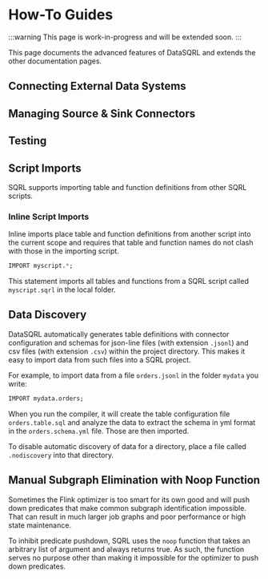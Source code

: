 # How-To Guides

:::warning
This page is work-in-progress and will be extended soon.
:::

This page documents the advanced features of DataSQRL and extends the other documentation pages.

## Connecting External Data Systems

## Managing Source & Sink Connectors



## Testing



## Script Imports

SQRL supports importing table and function definitions from other SQRL scripts.

### Inline Script Imports

Inline imports place table and function definitions from another script into the current scope and requires
that table and function names do not clash with those in the importing script.

```sql
IMPORT myscript.*;
```
This statement imports all tables and functions from a SQRL script called `myscript.sqrl` in the local folder.

<!--
## Repository Imports

SQRL supports importing from remote repositories like GitHub.
To define such imports, the import path is prefixed with the repository URL.

```sql
IMPORT github.com/DataSQRL/sqrl-functions:sqrl-functions.openai.vector_embedding;
```
The statement above imports the `vector_embedding` function from the sqrl-functions repository.

Repository dependencies can also be defined in the [dependency section of the configuration](configuration.md#dependencies)
which is more convenient for multiple imports from the same repository and supports tags for versioning.

-->

## Data Discovery

DataSQRL automatically generates table definitions with connector configuration and schemas for json-line files (with extension `.jsonl`) and csv files (with extension `.csv`) within the project directory. This makes it easy to import data from such files into a SQRL project.

For example, to import data from a file `orders.jsonl` in the folder `mydata` you write:
```sql
IMPORT mydata.orders;
```

When you run the compiler, it will create the table configuration file `orders.table.sql` and analyze the data to extract the schema
in yml format in the `orders.schema.yml` file. Those are then imported.

To disable automatic discovery of data for a directory, place a file called `.nodiscovery` into that directory.

## Manual Subgraph Elimination with Noop Function

Sometimes the Flink optimizer is too smart for its own good and will push down predicates that make common subgraph identification impossible. That can result in much larger job graphs and poor performance or high state maintenance.

To inhibit predicate pushdown, SQRL uses the `noop` function that takes an arbitrary list of argument and always returns true.
As such, the function serves no purpose other than making it impossible for the optimizer to push down predicates.



